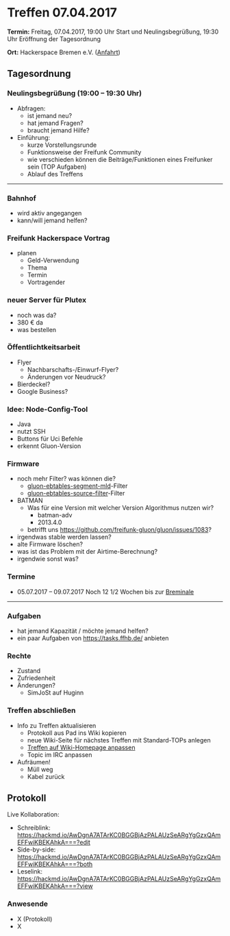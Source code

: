 # Treffen 07.04.2017

**Termin:** Freitag, 07.04.2017, 19:00 Uhr Start und Neulingsbegrüßung, 19:30 Uhr Eröffnung der Tagesordnung

**Ort:** Hackerspace Bremen e.V. ([Anfahrt](https://www.hackerspace-bremen.de/anfahrt/))

## Tagesordnung
### Neulingsbegrüßung (19:00 – 19:30 Uhr)
- Abfragen:
    - ist jemand neu?
    - hat jemand Fragen?
    - braucht jemand Hilfe?
- Einführung:
    - kurze Vorstellungsrunde
    - Funktionsweise der Freifunk Community
    - wie verschieden können die Beiträge/Funktionen eines Freifunker sein (TOP Aufgaben)
    - Ablauf des Treffens

---

### Bahnhof
- wird aktiv angegangen
- kann/will jemand helfen?

### Freifunk Hackerspace Vortrag
- planen
    - Geld-Verwendung
    - Thema
    - Termin
    - Vortragender

### neuer Server für Plutex
- noch was da?
- 380 € da
- was bestellen

### Öffentlichtkeitsarbeit
- Flyer
    - Nachbarschafts-/Einwurf-Flyer?
    - Änderungen vor Neudruck?
- Bierdeckel?
- Google Business?

### Idee: Node-Config-Tool
- Java
- nutzt SSH
- Buttons für Uci Befehle
- erkennt Gluon-Version

### Firmware
- noch mehr Filter? was können die?
    - [gluon-ebtables-segment-mld](https://gluon.readthedocs.io/en/v2016.2.4/package/gluon-ebtables-segment-mld.html?highlight=mld)-Filter
    - [gluon-ebtables-source-filter](https://github.com/freifunk-gluon/gluon/pull/1015)-Filter
- BATMAN
    - Was für eine Version mit welcher Version Algorithmus nutzen wir?
        - batman-adv
        - 2013.4.0
    - betrifft uns https://github.com/freifunk-gluon/gluon/issues/1083?
- irgendwas stable werden lassen?
- alte Firmware löschen?
- was ist das Problem mit der Airtime-Berechnung?
- irgendwie sonst was?

### Termine
- 05.07.2017 – 09.07.2017 Noch 12 1/2 Wochen bis zur [Breminale](http://breminale.sternkultur.de/)

---

### Aufgaben
- hat jemand Kapazität / möchte jemand helfen?
- ein paar Aufgaben von https://tasks.ffhb.de/ anbieten

### Rechte
- Zustand
- Zufriedenheit
- Änderungen?
    - SimJoSt auf Huginn

### Treffen abschließen
- Info zu Treffen aktualisieren
  - Protokoll aus Pad ins Wiki kopieren
  - neue Wiki-Seite für nächstes Treffen mit Standard-TOPs anlegen
  - [Treffen auf Wiki-Homepage anpassen](Home)
  - Topic im IRC anpassen
- Aufräumen!
  - Müll weg
  - Kabel zurück

## Protokoll
Live Kollaboration:
- Schreiblink: https://hackmd.io/AwDgnA7ATArKC0BGGBjAzPALAUzSeARgYgGzxQAmEFFwiKBEKAhkA===?edit
- Side-by-side: https://hackmd.io/AwDgnA7ATArKC0BGGBjAzPALAUzSeARgYgGzxQAmEFFwiKBEKAhkA===?both
- Leselink: https://hackmd.io/AwDgnA7ATArKC0BGGBjAzPALAUzSeARgYgGzxQAmEFFwiKBEKAhkA===?view

### Anwesende
- X (Protokoll)
- X